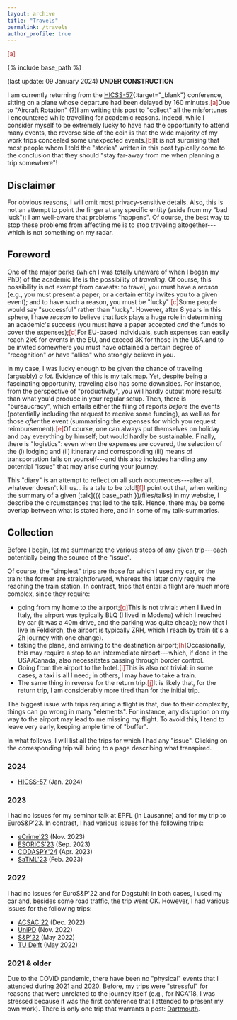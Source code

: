 ```yaml
---
layout: archive
title: "Travels"
permalink: /travels
author_profile: true
---
```


<span class="footnote"><a style="color:firebrick">[a]</a><span class="footnote_content"></span></span>

{% include base_path %}

(last update: 09 January 2024) **UNDER CONSTRUCTION**

I am currently returning from the [HICSS-57](https://hicss.hawaii.edu/program-hicss57/){:target="_blank"} conference, sitting on a plane whose departure had been delayed by 160 minutes.<span class="footnote"><a style="color:firebrick">[a]</a><span class="footnote_content">Due to "Aircraft Rotation" (?)</span></span>I am writing this post to "collect" all the misfortunes I encountered while travelling for academic reasons. Indeed, while I consider myself to be extremely lucky to have had the opportunity to attend many events, the reverse side of the coin is that the wide majority of my work trips concealed some unexpected events.<span class="footnote"><a style="color:firebrick">[b]</a><span class="footnote_content">It is not surprising that most people whom I told the "stories" written in this post typically come to the conclusion that they should "stay far-away from me when planning a trip somewhere"!</span></span> 

## Disclaimer

For obvious reasons, I will omit most privacy-sensitive details. Also, this is not an attempt to point the finger at any specific entity (aside from my "bad luck"): I am well-aware that problems "happens". Of course, the best way to stop these problems from affecting me is to stop traveling altogether---which is not something on my radar.

## Foreword

One of the major perks (which I was totally unaware of when I began my PhD) of the academic life is the possibility of _traveling_. Of course, this possibility is not exempt from caveats: to travel, you must have a _reason_ (e.g., you must present a paper; or a certain entity invites you to a given event); and to have such a reason, you must be "lucky" <span class="footnote"><a style="color:firebrick">[c]</a><span class="footnote_content">Some people would say "successful" rather than "lucky". However, after 8 years in this sphere, I have _reason_ to believe that luck plays a huge role in determining an academic's success</span></span> (you must have a paper accepted _and_ the funds to cover the expenses);<span class="footnote"><a style="color:firebrick">[d]</a><span class="footnote_content">For EU-based individuals, such expenses can easily reach 2k€ for events in the EU, and exceed 3K for those in the USA.</span></span>and to be invited somewhere you must have obtained a certain degree of "recognition" _or_ have "allies" who strongly believe in you.

In my case, I was lucky enough to be given the chance of traveling (arguably) _a lot_. Evidence of this is my [talk map](https://www.giovanniapruzzese.com/talkmap.html). Yet, despite being a fascinating opportunity, traveling also has some downsides. For instance, from the perspective of "productivity", you will hardly output more results than what you'd produce in your regular setup. Then, there is "bureaucracy", which entails either the filing of reports _before_ the events (potentially including the request to receive some funding), as well as for those _after_ the event (summarising the expenses for which you request reimbursement).<span class="footnote"><a style="color:firebrick">[e]</a><span class="footnote_content">Of course, one can always put themselves on holiday and pay everything by himself; but would hardly be sustainable.</span></span> Finally, there is "logistics": even when the expenses are covered, the selection of the (i) lodging and (ii) itinerary and corresponding (iii) means of transportation falls on yourself---and this also includes handling any potential "issue" that may arise during your journey.

This "diary" is an attempt to reflect on all such occurrences---after all, whatever doesn't kill us... is a tale to be told!<span class="footnote"><a style="color:firebrick">[f]</a>I point out that, when writing the summary of a given [talk]({{ base_path }}/files/talks) in my website, I describe the circumstances that led to the talk. Hence, there may be some overlap between what is stated here, and in some of my talk-summaries.<span class="footnote_content"></span></span>

## Collection

Before I begin, let me summarize the various steps of any given trip---each potentially being the source of the "issue".

Of course, the "simplest" trips are those for which I used my car, or the train: the former are straightforward, whereas the latter only require me reaching the train station. In contrast, trips that entail a flight are much more complex, since they require: 

* going from my home to the airport;<span class="footnote"><a style="color:firebrick">[g]</a><span class="footnote_content">This is not trivial: when I lived in Italy, the airport was typically BLQ (I lived in Modena) which I reached by car (it was a 40m drive, and the parking was quite cheap); now that I live in Feldkirch, the airport is typically ZRH, which I reach by train (it's a 2h journey with one change).</span></span> 
* taking the plane, and arriving to the destination airport;<span class="footnote"><a style="color:firebrick">[h]</a><span class="footnote_content">Occasionally, this may require a stop to an intermediate airport---which, if done in the USA/Canada, also necessitates passing through border control.</span></span>
* Going from the airport to the hotel.<span class="footnote"><a style="color:firebrick">[i]</a><span class="footnote_content">This is also not trivial: in some cases, a taxi is all I need; in others, I may have to take a train.</span></span>
* The same thing in reverse for the return trip.<span class="footnote"><a style="color:firebrick">[j]</a><span class="footnote_content">It is likely that, for the return trip, I am considerably more tired than for the initial trip.</span></span>

The biggest issue with trips requiring a flight is that, due to their complexity, things can go wrong in many "elements". For instance, any disruption on my way to the airport may lead to me missing my flight. To avoid this, I tend to leave very early, keeping ample time of "buffer".

In what follows, I will list all the trips for which I had any "issue". Clicking on the corresponding trip will bring to a page describing what transpired.

### 2024

* [HICSS-57](tbd) (Jan. 2024)

### 2023

I had no issues for my seminar talk at EPFL (in Lausanne) and for my trip to EuroS&P'23. In contrast, I had various issues for the following trips:

* [eCrime'23](tbd) (Nov. 2023)
* [ESORICS'23](tbd) (Sep. 2023)
* [CODASPY'24](tbd) (Apr. 2023)
* [SaTML'23](tbd) (Feb. 2023)

### 2022

I had no issues for EuroS&P'22 and for Dagstuhl: in both cases, I used my car and, besides some road traffic, the trip went OK. However, I had various issues for the following trips:

* [ACSAC'22](tbd) (Dec. 2022)
* [UniPD](tbd) (Nov. 2022)
* [S&P'22](tbd) (May 2022)
* [TU Delft](tbd) (May 2022)

### 2021 & older

Due to the COVID pandemic, there have been no "physical" events that I attended during 2021 and 2020. Before, my trips were "stressful" for reasons that were unrelated to the journey itself (e.g., for NCA'18, I was stressed because it was the first conference that I attended to present my own work). There is only one trip that warrants a post: [Dartmouth](tbd).
